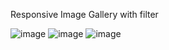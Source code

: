 Responsive Image Gallery with filter

![image](https://user-images.githubusercontent.com/78006318/120600011-726d1780-c472-11eb-9618-8babe13b0a23.png)
![image](https://user-images.githubusercontent.com/78006318/120599963-62edce80-c472-11eb-9fa0-2c25bdab26c3.png)
![image](https://user-images.githubusercontent.com/78006318/120600113-97fa2100-c472-11eb-948a-a0351f70ccbe.png)
